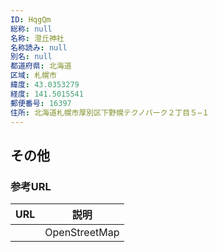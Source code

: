 ```yaml
---
ID: HqgQm
総称: null
名称: 澄丘神社
名称読み: null
別名: null
都道府県: 北海道
区域: 札幌市
緯度: 43.0353279
経度: 141.5015541
郵便番号: 16397
住所: 北海道札幌市厚別区下野幌テクノパーク２丁目５−１
---
```


## その他

### 参考URL

| URL | 説明          |
| --- | ------------- |
|     | OpenStreetMap |

